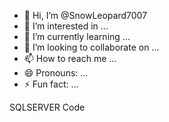 - 👋 Hi, I’m @SnowLeopard7007
- 👀 I’m interested in ...
- 🌱 I’m currently learning ...
- 💞️ I’m looking to collaborate on ...
- 📫 How to reach me ...
- 😄 Pronouns: ...
- ⚡ Fun fact: ...

<!---
SnowLeopard7007/SnowLeopard7007 is a ✨ special ✨ repository because its `README.md` (this file) appears on your GitHub profile.
You can click the Preview link to take a look at your changes.
---> SQLSERVER Code
